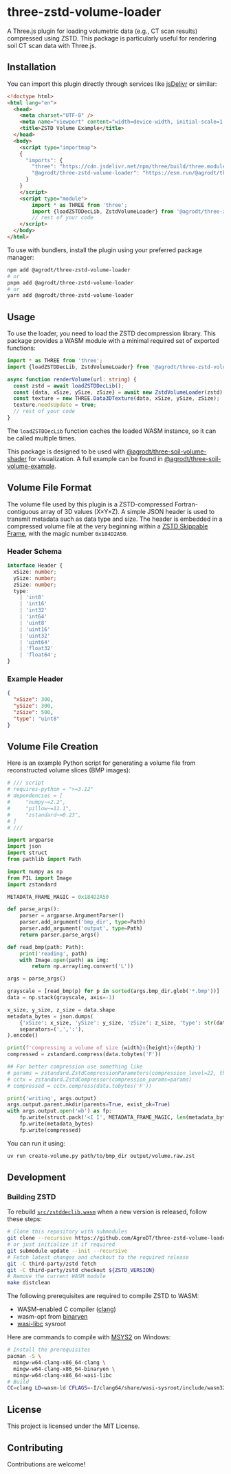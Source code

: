 # three-zstd-volume-loader

A Three.js plugin for loading volumetric data (e.g., CT scan results)
compressed using ZSTD. This package is particularly useful for rendering soil
CT scan data with Three.js.

## Installation

You can import this plugin directly through services like
[jsDelivr](https://www.jsdelivr.com/) or similar:

```html
<!doctype html>
<html lang="en">
  <head>
    <meta charset="UTF-8" />
    <meta name="viewport" content="width=device-width, initial-scale=1.0" />
    <title>ZSTD Volume Example</title>
  </head>
  <body>
    <script type="importmap">
    {
      "imports": {
        "three": "https://cdn.jsdelivr.net/npm/three/build/three.module.min.js",
        "@agrodt/three-zstd-volume-loader": "https://esm.run/@agrodt/three-zstd-volume-loader"
      }
    }
    </script>
    <script type="module">
        import * as THREE from 'three';
        import {loadZSTDDecLib, ZstdVolumeLoader} from '@agrodt/three-zstd-volume-loader';
        // rest of your code
    </script>
  </body>
</html>
```

To use with bundlers, install the plugin using your preferred package manager:

```sh
npm add @agrodt/three-zstd-volume-loader
# or
pnpm add @agrodt/three-zstd-volume-loader
# or
yarn add @agrodt/three-zstd-volume-loader
```

## Usage

To use the loader, you need to load the ZSTD decompression library. This
package provides a WASM module with a minimal required set of exported
functions:

```typescript
import * as THREE from 'three';
import {loadZSTDDecLib, ZstdVolumeLoader} from '@agrodt/three-zstd-volume-loader';

async function renderVolume(url: string) {
  const zstd = await loadZSTDDecLib();
  const {data, xSize, ySize, zSize} = await new ZstdVolumeLoader(zstd).loadAsync(url);
  const texture = new THREE.Data3DTexture(data, xSize, ySize, zSize);
  texture.needsUpdate = true;
  // rest of your code
}
```

The `loadZSTDDecLib` function caches the loaded WASM instance, so it can be
called multiple times.

This package is designed to be used with
[@agrodt/three-soil-volume-shader](https://github.com/AgroDT/three-soil-volume-shader)
for visualization. A full example can be found in
[@agrodt/three-soil-volume-example](https://github.com/AgroDT/three-soil-volume-example).

## Volume File Format

The volume file used by this plugin is a ZSTD-compressed Fortran-contiguous
array of 3D values (X×Y×Z). A simple JSON header is used to transmit metadata
such as data type and size. The header is embedded in a compressed volume file
at the very beginning within a
[ZSTD Skippable Frame](https://github.com/facebook/zstd/blob/dev/doc/zstd_compression_format.md#skippable-frames),
with the magic number `0x184D2A50`.

### Header Schema
```typescript
interface Header {
  xSize: number;
  ySize: number;
  zSize: number;
  type:
    | 'int8'
    | 'int16'
    | 'int32'
    | 'int64'
    | 'uint8'
    | 'uint16'
    | 'uint32'
    | 'uint64'
    | 'float32'
    | 'float64';
}
```

### Example Header

```json
{
  "xSize": 300,
  "ySize": 300,
  "zSize": 500,
  "type": "uint8"
}
```

## Volume File Creation

Here is an example Python script for generating a volume file from
reconstructed volume slices (BMP images):

```python
# /// script
# requires-python = ">=3.12"
# dependencies = [
#     "numpy~=2.2",
#     "pillow~=11.1",
#     "zstandard~=0.23",
# ]
# ///

import argparse
import json
import struct
from pathlib import Path

import numpy as np
from PIL import Image
import zstandard

METADATA_FRAME_MAGIC = 0x184D2A50

def parse_args():
    parser = argparse.ArgumentParser()
    parser.add_argument('bmp_dir', type=Path)
    parser.add_argument('output', type=Path)
    return parser.parse_args()

def read_bmp(path: Path):
    print('reading', path)
    with Image.open(path) as img:
        return np.array(img.convert('L'))

args = parse_args()

grayscale = [read_bmp(p) for p in sorted(args.bmp_dir.glob('*.bmp'))]
data = np.stack(grayscale, axis=-1)

x_size, y_size, z_size = data.shape
metadata_bytes = json.dumps(
    {'xSize': x_size, 'ySize': y_size, 'zSize': z_size, 'type': str(data.dtype)},
    separators=(',',':'),
).encode()

print(f'compressing a volume of size {width}x{height}x{depth}')
compressed = zstandard.compress(data.tobytes('F'))

## For better compression use something like
# params = zstandard.ZstdCompressionParameters(compression_level=22, threads=1, enable_ldm=True)
# cctx = zstandard.ZstdCompressor(compression_params=params)
# compressed = cctx.compress(data.tobytes('F'))

print('writing', args.output)
args.output.parent.mkdir(parents=True, exist_ok=True)
with args.output.open('wb') as fp:
    fp.write(struct.pack('<I I', METADATA_FRAME_MAGIC, len(metadata_bytes)))
    fp.write(metadata_bytes)
    fp.write(compressed)
```

You can run it using:

```sh
uv run create-volume.py path/to/bmp_dir output/volume.raw.zst
```

## Development

### Building ZSTD

To rebuild [`src/zstddeclib.wasm`](src/zstddeclib.wasm) when a new version is
released, follow these steps:

```sh
# Clone this repository with submodules
git clone --recursive https://github.com/AgroDT/three-zstd-volume-loader.git
# or just initialize it if required
git submodule update --init --recursive
# Fetch latest changes and checkout to the required release
git -C third-party/zstd fetch
git -C third-party/zstd checkout ${ZSTD_VERSION}
# Remove the current WASM module
make distclean
```

The following prerequisites are required to compile ZSTD to WASM:

- WASM-enabled C compiler ([clang](https://clang.llvm.org/))
- wasm-opt from [binaryen](https://github.com/WebAssembly/binaryen)
- [wasi-libc](https://github.com/WebAssembly/wasi-libc) sysroot

Here are commands to compile with [MSYS2](https://www.msys2.org/) on Windows:

```sh
# Install the prerequisites
pacman -S \
  mingw-w64-clang-x86_64-clang \
  mingw-w64-clang-x86_64-binaryen \
  mingw-w64-clang-x86_64-wasi-libc
# Build
CC=clang LD=wasm-ld CFLAGS=-I/clang64/share/wasi-sysroot/include/wasm32-wasip2 make
```

## License

This project is licensed under the MIT License.

## Contributing

Contributions are welcome!
